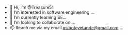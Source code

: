 - 👋 Hi, I’m @Treasure51
- 👀 I’m interested in software engineering ...
- 🌱 I’m currently learning SE...
- 💞️ I’m looking to collaborate on ...
- 📫 Reach me via my email osiboteyetunde@gmail.com ...

<!---
Treasure51/Treasure51 is a ✨ special ✨ repository because its `README.md` (this file) appears on your GitHub profile.
You can click the Preview link to take a look at your changes.
--->
